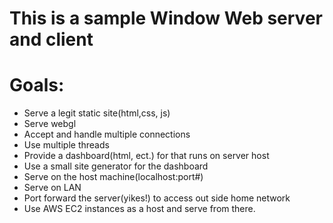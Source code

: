 # This is a sample Window Web server and client

# Goals:
* Serve a legit static site(html,css, js)
* Serve webgl
* Accept and handle multiple connections
* Use multiple threads
* Provide a dashboard(html, ect.) for that runs on server host
* Use a small site generator for the dashboard
* Serve on the host machine(localhost:port#)
* Serve on LAN
* Port forward the server(yikes!) to access out side home network
* Use AWS EC2 instances as a host and serve from there.

